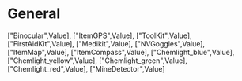 # General

["Binocular",Value],
["ItemGPS",Value],
["ToolKit",Value],
["FirstAidKit",Value],
["Medikit",Value],
["NVGoggles",Value],
["ItemMap",Value],
["ItemCompass",Value],
["Chemlight_blue",Value],
["Chemlight_yellow",Value],
["Chemlight_green",Value],
["Chemlight_red",Value],
["MineDetector",Value]
